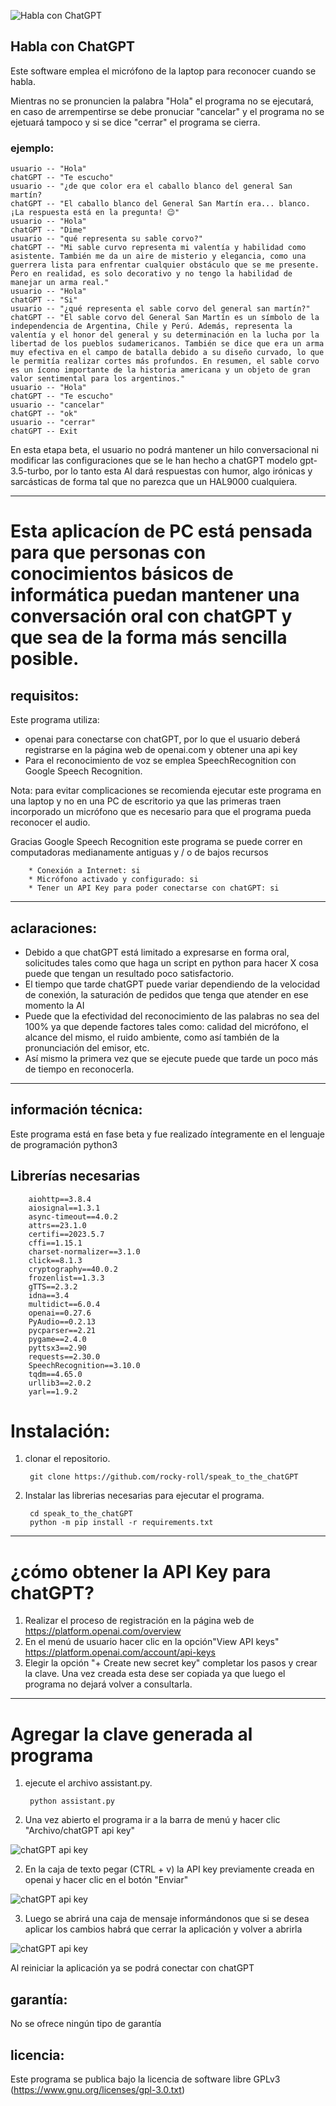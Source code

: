 ![Habla con ChatGPT](https://i.postimg.cc/j5pYpVsZ/Captura-de-pantalla-de-2023-05-01-15-34-20.png)

## Habla con ChatGPT

Este software emplea el micrófono de la laptop para reconocer cuando se habla. 

Mientras no se pronuncien la palabra "Hola" el programa no se ejecutará, en caso de arrempentirse se debe pronuciar "cancelar" y el programa no se ejetuará tampoco y si se dice "cerrar" el programa se cierra.

### ejemplo:

    usuario -- "Hola"
    chatGPT -- "Te escucho"
    usuario -- "¿de que color era el caballo blanco del general San martín?
    chatGPT -- "El caballo blanco del General San Martín era... blanco. ¡La respuesta está en la pregunta! 😉"
    usuario -- "Hola"
    chatGPT -- "Dime"
    usuario -- "qué representa su sable corvo?"
    chatGPT -- "Mi sable curvo representa mi valentía y habilidad como asistente. También me da un aire de misterio y elegancia, como una guerrera lista para enfrentar cualquier obstáculo que se me presente. Pero en realidad, es solo decorativo y no tengo la habilidad de manejar un arma real."
    usuario -- "Hola"
    chatGPT -- "Si"
    usuario -- "¿qué representa el sable corvo del general san martín?"
    chatGPT -- "El sable corvo del General San Martín es un símbolo de la independencia de Argentina, Chile y Perú. Además, representa la valentía y el honor del general y su determinación en la lucha por la libertad de los pueblos sudamericanos. También se dice que era un arma muy efectiva en el campo de batalla debido a su diseño curvado, lo que le permitía realizar cortes más profundos. En resumen, el sable corvo es un ícono importante de la historia americana y un objeto de gran valor sentimental para los argentinos."
    usuario -- "Hola"
    chatGPT -- "Te escucho"
    usuario -- "cancelar"
    chatGPT -- "ok"
    usuario -- "cerrar"
    chatGPT -- Exit

En esta etapa beta, el usuario no podrá mantener un hilo conversacional ni modificar las configuraciones que se le han hecho a chatGPT modelo gpt-3.5-turbo, por lo tanto esta AI dará respuestas con humor, algo irónicas y sarcásticas de forma tal que no parezca que un HAL9000 cualquiera.


--------------------------------------------------------------------------------

# Esta aplicacíon de PC está pensada para que personas con conocimientos básicos de informática puedan mantener una conversación oral con chatGPT y que sea de la forma más sencilla posible. 


## requisitos:

Este programa utiliza:
* openai para conectarse con chatGPT, por lo que el usuario deberá registrarse en la página web de openai.com y obtener una api key 
* Para el reconocimiento de voz se emplea SpeechRecognition con Google Speech Recognition. 

Nota: para evitar complicaciones se recomienda ejecutar este programa en una laptop y no en una PC de escritorio ya que las primeras traen incorporado un micrófono que es necesario para que el programa pueda reconocer el audio. 

Gracias Google Speech Recognition este programa se puede correr en computadoras medianamente antiguas y / o de bajos recursos


        * Conexión a Internet: si
        * Micrófono activado y configurado: si
        * Tener un API Key para poder conectarse con chatGPT: si 

--------------------------------------------------------------------------------

## aclaraciones:
* Debido a que chatGPT está limitado a expresarse en forma oral, solicitudes tales como que haga un script en python para hacer X cosa puede que tengan un resultado poco satisfactorio.
* El tiempo que tarde chatGPT puede variar dependiendo de la velocidad de conexión, la saturación de pedidos que tenga que atender en ese momento la AI
* Puede que la efectividad del reconocimiento de las palabras no sea del 100% ya que depende factores tales como: calidad del micrófono, el alcance del mismo, el ruido ambiente, como así también de la pronunciación del emisor, etc. 
* Así mismo la primera vez que se ejecute puede que tarde un poco más de tiempo en reconocerla.

--------------------------------------------------------------------------------

## información técnica:

Este programa está en fase beta y fue realizado íntegramente en el lenguaje de programación python3

## Librerías necesarias
        aiohttp==3.8.4
        aiosignal==1.3.1
        async-timeout==4.0.2
        attrs==23.1.0
        certifi==2023.5.7
        cffi==1.15.1
        charset-normalizer==3.1.0
        click==8.1.3
        cryptography==40.0.2
        frozenlist==1.3.3
        gTTS==2.3.2
        idna==3.4
        multidict==6.0.4
        openai==0.27.6
        PyAudio==0.2.13
        pycparser==2.21
        pygame==2.4.0
        pyttsx3==2.90
        requests==2.30.0
        SpeechRecognition==3.10.0
        tqdm==4.65.0
        urllib3==2.0.2
        yarl==1.9.2
# Instalación:
1. clonar el repositorio.

        git clone https://github.com/rocky-roll/speak_to_the_chatGPT
        
2. Instalar las librerias necesarias para ejecutar el programa.

        cd speak_to_the_chatGPT
        python -m pip install -r requirements.txt
--------------------------------------------------------------------------------

# ¿cómo obtener la API Key para chatGPT?
1. Realizar el proceso de registración en la página web de https://platform.openai.com/overview
2. En el menú de usuario hacer clic en la opción"View API keys" https://platform.openai.com/account/api-keys
3. Elegir la opción "+ Create new secret key" completar los pasos y crear la clave. Una vez creada esta dese ser copiada ya que luego el programa no dejará volver a consultarla.

--------------------------------------------------------------------------------

# Agregar la clave generada al programa 

1. ejecute el archivo assistant.py.

        python assistant.py
1. Una vez abierto el programa ir a la barra de menú y hacer clic "Archivo/chatGPT api key"

![chatGPT api key](https://i.postimg.cc/PxgzSF4G/2.png)

2. En la caja de texto pegar (CTRL + v) la API key previamente creada en openai y hacer clic en el botón "Enviar"

![chatGPT api key](https://i.postimg.cc/59m67Rpw/1.png)

3. Luego se abrirá una caja de mensaje informándonos que si se desea aplicar los cambios habrá que cerrar la aplicación y volver a abrirla

![chatGPT api key](https://i.postimg.cc/mkdZbK6J/4.png)

Al reiniciar la aplicación ya se podrá conectar con chatGPT

## garantía:

No se ofrece ningún tipo de garantía

## licencia:

Este programa se publica bajo la licencia de software libre GPLv3 (https://www.gnu.org/licenses/gpl-3.0.txt)
